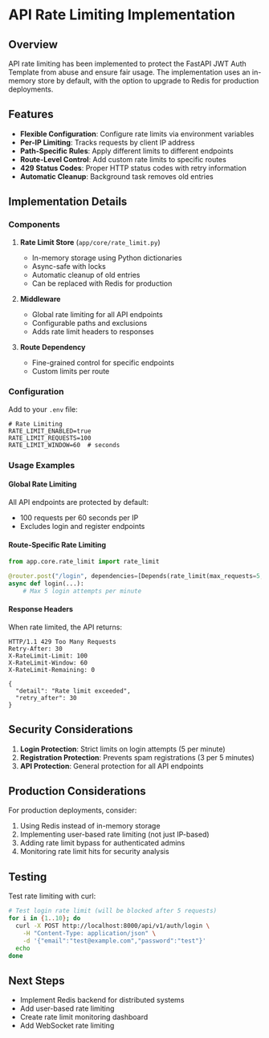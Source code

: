 # API Rate Limiting Implementation

## Overview

API rate limiting has been implemented to protect the FastAPI JWT Auth Template from abuse and ensure fair usage. The implementation uses an in-memory store by default, with the option to upgrade to Redis for production deployments.

## Features

- **Flexible Configuration**: Configure rate limits via environment variables
- **Per-IP Limiting**: Tracks requests by client IP address
- **Path-Specific Rules**: Apply different limits to different endpoints
- **Route-Level Control**: Add custom rate limits to specific routes
- **429 Status Codes**: Proper HTTP status codes with retry information
- **Automatic Cleanup**: Background task removes old entries

## Implementation Details

### Components

1. **Rate Limit Store** (`app/core/rate_limit.py`)
   - In-memory storage using Python dictionaries
   - Async-safe with locks
   - Automatic cleanup of old entries
   - Can be replaced with Redis for production

2. **Middleware**
   - Global rate limiting for all API endpoints
   - Configurable paths and exclusions
   - Adds rate limit headers to responses

3. **Route Dependency**
   - Fine-grained control for specific endpoints
   - Custom limits per route

### Configuration

Add to your `.env` file:

```env
# Rate Limiting
RATE_LIMIT_ENABLED=true
RATE_LIMIT_REQUESTS=100
RATE_LIMIT_WINDOW=60  # seconds
```

### Usage Examples

#### Global Rate Limiting
All API endpoints are protected by default:
- 100 requests per 60 seconds per IP
- Excludes login and register endpoints

#### Route-Specific Rate Limiting
```python
from app.core.rate_limit import rate_limit

@router.post("/login", dependencies=[Depends(rate_limit(max_requests=5, window_seconds=60))])
async def login(...):
    # Max 5 login attempts per minute
```

#### Response Headers
When rate limited, the API returns:
```
HTTP/1.1 429 Too Many Requests
Retry-After: 30
X-RateLimit-Limit: 100
X-RateLimit-Window: 60
X-RateLimit-Remaining: 0

{
  "detail": "Rate limit exceeded",
  "retry_after": 30
}
```

## Security Considerations

1. **Login Protection**: Strict limits on login attempts (5 per minute)
2. **Registration Protection**: Prevents spam registrations (3 per 5 minutes)
3. **API Protection**: General protection for all API endpoints

## Production Considerations

For production deployments, consider:
1. Using Redis instead of in-memory storage
2. Implementing user-based rate limiting (not just IP-based)
3. Adding rate limit bypass for authenticated admins
4. Monitoring rate limit hits for security analysis

## Testing

Test rate limiting with curl:
```bash
# Test login rate limit (will be blocked after 5 requests)
for i in {1..10}; do
  curl -X POST http://localhost:8000/api/v1/auth/login \
    -H "Content-Type: application/json" \
    -d '{"email":"test@example.com","password":"test"}'
  echo
done
```

## Next Steps

- Implement Redis backend for distributed systems
- Add user-based rate limiting
- Create rate limit monitoring dashboard
- Add WebSocket rate limiting